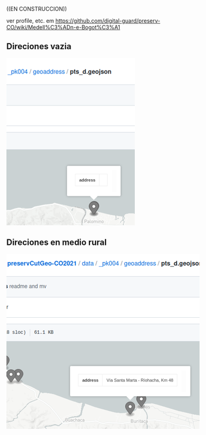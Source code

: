 
((EN CONSTRUCCION))

ver profile, etc. em  https://github.com/digital-guard/preserv-CO/wiki/Medell%C3%ADn-e-Bogot%C3%A1

## Direciones vazia

![](../assets/enderecoVazio-ex1.png)

## Direciones en medio rural

![](../assets/endereciRural-ex1.png)
